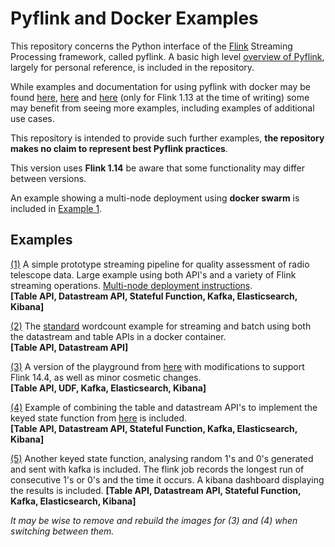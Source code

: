 # Pyflink and Docker Examples
This repository concerns the Python interface of the [Flink](https://flink.apache.org/) Streaming Processing framework, called pyflink. A basic high level [overview of Pyflink](FlinkandPyflink.md), largely for personal reference, is included in the repository.

While examples and documentation for using pyflink with docker may be found [here](https://nightlies.apache.org/flink/flink-docs-stable/), [here](https://github.com/apache/flink/tree/release-1.14/flink-python/pyflink/examples) and [here](https://github.com/apache/flink-playgrounds/tree/master/pyflink-walkthrough) (only for Flink 1.13 at the time of writing) some may benefit from seeing more examples, including examples of additional use cases. 

This repository is intended to provide such further examples, **the repository makes no claim to represent best Pyflink practices**.

This version uses **Flink 1.14** be aware that some functionality may differ between versions.

An example showing a multi-node deployment using **docker swarm** is included in [Example 1](example-pipeline).
## Examples
[(1)](example-pipeline) A simple prototype streaming pipeline for quality assessment of radio telescope data. Large example using both API's and a variety of Flink streaming operations. [Multi-node deployment instructions](example-pipeline/Multi-node_Instructions.md).      
**[Table API, Datastream API, Stateful Function, Kafka, Elasticsearch, Kibana]**

[(2)](wordcount) The [standard](https://nightlies.apache.org/flink/flink-docs-release-1.14/docs/dev/python/table_api_tutorial/) wordcount example for streaming and batch using both the datastream and table APIs in a docker container.   
**[Table API, Datastream API]**

[(3)](modified-playground) A version of the playground from [here](https://github.com/apache/flink-playgrounds/tree/master/pyflink-walkthrough) with modifications to support Flink 14.4, as well as minor cosmetic changes.  
**[Table API, UDF, Kafka, Elasticsearch, Kibana]**

[(4)](stateful-pair-avg) Example of combining the table and datastream API's to implement the keyed state function from [here](https://nightlies.apache.org/flink/flink-docs-release-1.14/docs/dev/datastream/fault-tolerance/state/) is included.    
**[Table API, Datastream API, Stateful Function, Kafka, Elasticsearch, Kibana]**

[(5)](stateful-longest-run) Another keyed state function, analysing random 1's and 0's generated and sent with kafka is included. The flink job records the longest run of consecutive 1's or 0's and the time it occurs. A kibana dashboard displaying the results is included.
**[Table API, Datastream API, Stateful Function, Kafka, Elasticsearch, Kibana]**

*It may be wise to remove and rebuild the images for (3) and (4) when switching between them.*
<!---
 (5) A process where integers are being generated and then analysed for their primality is also included.   
**[Table API, Datastream API, Stateful Function, Parallel Execution, Kafka, Elasticsearch, Kibana]**
-->
